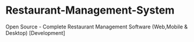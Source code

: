 # Restaurant-Management-System
Open Source - Complete Restaurant Management Software (Web,Mobile &amp; Desktop) [Development]
